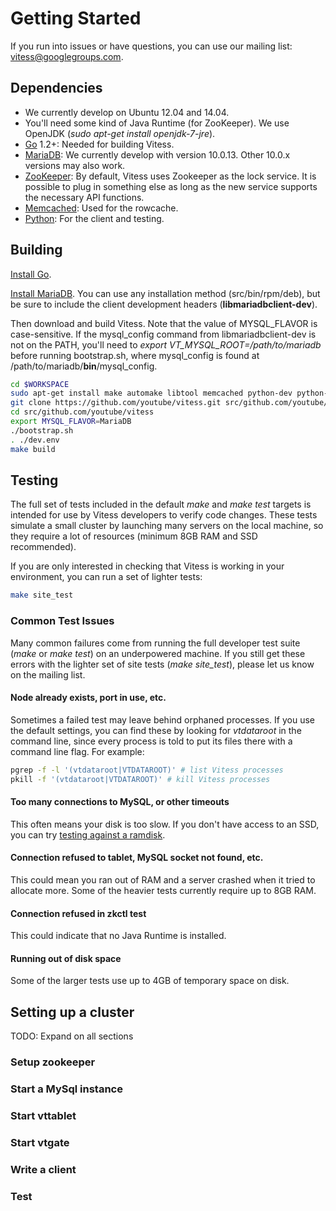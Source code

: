 # Getting Started
If you run into issues or have questions, you can use our mailing list: vitess@googlegroups.com.

## Dependencies

* We currently develop on Ubuntu 12.04 and 14.04.
* You'll need some kind of Java Runtime (for ZooKeeper).
  We use OpenJDK (*sudo apt-get install openjdk-7-jre*).
* [Go](http://golang.org) 1.2+: Needed for building Vitess.
* [MariaDB](https://mariadb.org/): We currently develop with version 10.0.13.
  Other 10.0.x versions may also work.
* [ZooKeeper](http://zookeeper.apache.org/): By default, Vitess
  uses Zookeeper as the lock service. It is possible to plug in
  something else as long as the new service supports the
  necessary API functions.
* [Memcached](http://memcached.org): Used for the rowcache.
* [Python](http://python.org): For the client and testing.

## Building

[Install Go](http://golang.org/doc/install).

[Install MariaDB](https://downloads.mariadb.org/).
You can use any installation method (src/bin/rpm/deb),
but be sure to include the client development headers (**libmariadbclient-dev**).

Then download and build Vitess. Note that the value of MYSQL_FLAVOR is case-sensitive.
If the mysql_config command from libmariadbclient-dev is not on the PATH,
you'll need to *export VT_MYSQL_ROOT=/path/to/mariadb* before running bootstrap.sh,
where mysql_config is found at /path/to/mariadb/**bin**/mysql_config.

``` sh
cd $WORKSPACE
sudo apt-get install make automake libtool memcached python-dev python-mysqldb libssl-dev g++ mercurial git pkg-config bison curl
git clone https://github.com/youtube/vitess.git src/github.com/youtube/vitess
cd src/github.com/youtube/vitess
export MYSQL_FLAVOR=MariaDB
./bootstrap.sh
. ./dev.env
make build
```

## Testing

The full set of tests included in the default _make_ and _make test_ targets
is intended for use by Vitess developers to verify code changes.
These tests simulate a small cluster by launching many servers on the local
machine, so they require a lot of resources (minimum 8GB RAM and SSD recommended).

If you are only interested in checking that Vitess is working in your
environment, you can run a set of lighter tests:

``` sh
make site_test
```

### Common Test Issues

Many common failures come from running the full developer test suite
(_make_ or _make test_) on an underpowered machine. If you still get
these errors with the lighter set of site tests (*make site_test*),
please let us know on the mailing list.

#### Node already exists, port in use, etc.

Sometimes a failed test may leave behind orphaned processes.
If you use the default settings, you can find these by looking for
*vtdataroot* in the command line, since every process is told to put
its files there with a command line flag. For example:

``` sh
pgrep -f -l '(vtdataroot|VTDATAROOT)' # list Vitess processes
pkill -f '(vtdataroot|VTDATAROOT)' # kill Vitess processes
```

#### Too many connections to MySQL, or other timeouts

This often means your disk is too slow. If you don't have access to an SSD,
you can try [testing against a ramdisk](TestingOnARamDisk.markdown).

#### Connection refused to tablet, MySQL socket not found, etc.

This could mean you ran out of RAM and a server crashed when it tried to allocate more.
Some of the heavier tests currently require up to 8GB RAM.

#### Connection refused in zkctl test

This could indicate that no Java Runtime is installed.

#### Running out of disk space

Some of the larger tests use up to 4GB of temporary space on disk.

## Setting up a cluster
TODO: Expand on all sections
### Setup zookeeper
### Start a MySql instance
### Start vttablet
### Start vtgate
### Write a client
### Test
